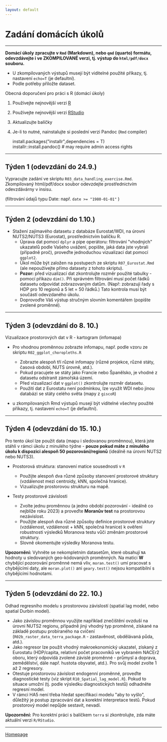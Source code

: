 ```yaml
---
layout: default
---
```

# Zadání domácích úkolů

--- 

**Domácí úkoly zpracujte v `Rmd` (Markdown), nebo `qmd` (quarto) formátu, odevzdávejte i ve ZKOMPILOVANÉ verzi, tj. výstup do `html/pdf/docx` souboru.**  
- U zkompilovaných výstupů musejí být viditelné použité příkazy, tj. nastavení `echo=T` (je defaultní).
- Podle potřeby přiložte dataset.  


Obecná doporučení pro práci s R (domácí úkoly)

1. Používejte nejnovější verzi [R](https://www.r-project.org/)
2. Používejte nejnovější verzi [RStudio](https://rstudio.com/products/rstudio/)
3. Aktualizujte balíčky
4. Je-li to nutné, nainstalujte si poslední verzi Pandoc (`Rmd` compiler)
  
      install.packages("installr",dependencies = T)  
      installr::install.pandoc() # may require admin access rights  
     

---


## Týden 1 (odevzdání do 24.9.)

Vypracujte zadání ve skriptu `R03_data_handling_exercise.Rmd`.
Zkompilovaný html/pdf/docx soubor odevzdejte prostřednictvím odevzdávárny v insisu. 

(filtrování údajů typu Date: např. `date >= "1980-01-01"` )


--- 


## Týden 2 (odevzdání do 1.10.)   

* Stažení zajímavého datasetu z databáze Eurostat/WDI, na úrovni NUTS2/NUTS3 (Eurostat), prostřednictvím balíčku R.  
    - Úprava dat pomocí `dplyr` a pipe operátoru: filtrování "vhodných" ukazatelů podle Vašeho uvážení, popište, jaká data jste vybrali (případně proč), proveďte jednoduchou vizualizaci dat pomocí `ggplot2`.  
    - Úkol může být založen na postupech ze skriptu `R07_Eurostat.Rmd` (ale nepoužívejte přímo datasety z tohoto skriptu).  
    - **Pozor:** před vizualizací dat zkontrolujte rozměr použité tabulky - pomocí příkazu `dim()`. Při správném filtrování musí počet řádků datasetu odpovídat zobrazovaným datům. (Např: zobrazuji řady s HDP pro 10 regionů a 5 let = 50 řádků.) Tato kontrola musí být součástí odevzdaného úkolu.  
    - Doprovoďte Váš výstup stručným slovním komentářem (popište zvolené proměnné).  

---

## Týden 3 (odevzdání do 8. 10.)

Vizualizace prostorových dat v R - kartogram (infomapa)

* Pro vhodnou proměnnou zobrazte infomapu, např. podle vzoru ze skriptu `R02_ggplot_choropleths.R`   
    + Zobrazte alespoň tří různé infomapy (různé projekce, různé státy, časová období, NUTS úrovně, atd.).  
    + Pokud pracujete se státy jako Francie nebo Španělsko, je vhodné z datasetu odstranit zámořská území. 
    + Před vizualizací dat v `ggplot()` zkontrolujte rozměr datasetu.
    + Použití dat z Eurostatu není podmínkou, lze využít WDI nebo jinou databázi se státy celého světa (mapy z `giscoR`)
    
* u zkompilovaných Rmd výstupů musejí být viditelné všechny použité příkazy, tj. nastavení `echo=T` (je defaultní).   

---

## Týden 4 (odevzdání do 15. 10.)

Pro tento úkol lze použít data (mapu i sledovanou proměnnou), která jste stáhli v rámci úkolu z minulého týdne - **pouze pokud máte z minulého úkolu k dispozici alespoň 50 pozorování/regionů** (ideálně na úrovni NUTS2 nebo NUTS3).

* Prostorová struktura: stanovení matice sousednosti v `R`
    + Použijte alespoň dva různé způsoby stanovení prostorové struktury (vzdálenost mezi centroidy, kNN, společná hranice).  
    + Vizualizujte prostorovou strukturu na mapě.  
 
* Testy prostorové závislosti   
    + Zvolte jednu proměnnou (a jedno období pozorování - ideálně co nejblíže roku 2023) a proveďte **Moranův test** na prostorovou nezávislost.  
    + Použijte alespoň dva různé způsoby definice prostorové struktury (vzdálenost, vzdálenost + kNN, společná hranice) k ověření robustnosti výsledků Moranova testu vůči změnám prostorové struktury.  
    + Slovně okomentujte výsledky Moranova testu.

**Upozornění:** Vyhněte se nekompletním datasetům, které obsahují `NA` hodnoty u sledovaných geo-kódovaných proměnných. Na matici **W** chybějící pozorování proměnné nemá vliv, `moran.test()` umí pracovat s chybějícími daty, ale `moran.plot()` ani `geary.test()` nejsou kompatibilní s chybějícími hodnotami.

---   

## Týden 5 (odevzdání do 22. 10.)

Odhad regresního modelu s prostorovou závislostí (spatial lag model, nebo spatial Durbin model).  
- Jako závislou proměnnou využijte například znečištění ovzduší na úrovni NUTS2 regionu, případně jiný vhodný typ proměnné, získané na základě postupu probíraného na cvičení (`R02b_raster_data_terra_package.R` - zastavěnost, obdělávaná půda, atd.).  
- Jako regresor lze použít vhodný makroekonomický ukazatel, získaný z Eurostatu (HDP/capita, relativní počet pracovníků ve vybraném NACEr2 oboru, který odpovídá zvolené závislé proměnné - průmysl a doprava, zemědělství, dále např. hustota obyvatel, atd.). Pro svůj model zvolte 1 až 2 regresory.  
- Otestuje prostorovou závislost endogenní proměnné, proveďte diagnostické testy (viz skript `R10_Spatial_lag_model.R`). Pokud to situace umožní (tj. podle výsledku diagnostických testů) odhadněte regresní model.  
- V rámci HA5 není třeba hledat specifikaci modelu "aby to vyšlo", důležitý je postup zpracování dat a korektní interpretace testů. Pokud prostorový model nepůjde sestavit, nevadí.  

**Upozornění:** Pro korektní práci s balíčkem `terra` si zkontrolujte, zda máte aktuální verzi `R/RStudio`.

---   

[Homepage](https://formanektomas.github.io/4EK417/)
